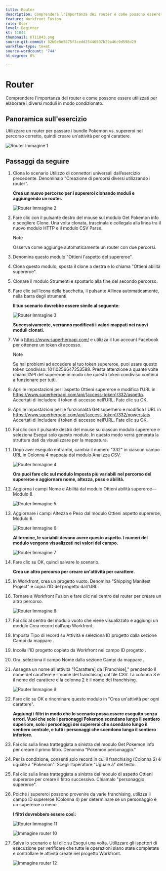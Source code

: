 ```yaml
---
title: Router
description: Comprendere l'importanza dei router e come possono essere utilizzati per elaborare i diversi moduli in modo condizionato.
feature: Workfront Fusion
role: User
level: Beginner
kt: 11043
thumbnail: KT11043.png
source-git-commit: 82b0e8e5875f3cedd25446507b29a46c9d598d29
workflow-type: tm+mt
source-wordcount: '744'
ht-degree: 0%

---
```



# Router

Comprendere l&#39;importanza dei router e come possono essere utilizzati per elaborare i diversi moduli in modo condizionato.

## Panoramica sull&#39;esercizio

Utilizzare un router per passare i bundle Pokemon vs. supereroi nel percorso corretto, quindi creare un&#39;attività per ogni carattere.

![Router Immagine 1](../12-exercises/assets/routers-walkthrough-1.png)

## Passaggi da seguire

1. Clona lo scenario Utilizzo di connettori universali dall’esercizio precedente. Denominalo &quot;Creazione di percorsi diversi utilizzando i router&quot;.

   **Crea un nuovo percorso per i supereroi clonando moduli e aggiungendo un router.**

   ![Router Immagine 2](../12-exercises/assets/routers-walkthrough-2.png)

1. Fare clic con il pulsante destro del mouse sul modulo Get Pokemon info e scegliere Clone. Una volta clonata, trascinala e collegala alla linea tra il nuovo modulo HTTP e il modulo CSV Parse.

   >[!NOTE]
   >
   > Osserva come aggiunge automaticamente un router con due percorsi.

1. Denomina questo modulo &quot;Ottieni l&#39;aspetto del supereroe&quot;.
1. Clona questo modulo, sposta il clone a destra e lo chiama &quot;Ottieni abilità supereroe&quot;.
1. Clonare il modulo Strumenti e spostarlo alla fine del secondo percorso.
1. Fare clic sull’icona della bacchetta, il pulsante Allinea automaticamente, nella barra degli strumenti.

   **Il tuo scenario dovrebbe essere simile al seguente:**

   ![Router Immagine 3](../12-exercises/assets/routers-walkthrough-3.png)

   **Successivamente, verranno modificati i valori mappati nei nuovi moduli clonati.**

1. Vai a <https://www.superheroapi.com/> e utilizza il tuo account Facebook per ottenere un token di accesso.

   >[!NOTE]
   >
   >Se hai problemi ad accedere al tuo token supereroe, puoi usare questo token condiviso: 10110256647253588. Presta attenzione a quante volte chiami l’API del supereroe in modo che questo token condiviso continui a funzionare per tutti.

1. Apri le impostazioni per l’aspetto Ottieni supereroe e modifica l’URL in https://www.superheroapi.com/api/[access-token]/332/aspetto. Accertati di includere il token di accesso nell’URL. Fate clic su OK.
1. Apri le impostazioni per le funzionalità Get superhero e modifica l&#39;URL in https://www.superheroapi.com/api/[access-token]/332/powerstats. Accertati di includere il token di accesso nell’URL. Fate clic su OK.
1. Fai clic con il pulsante destro del mouse su ciascun modulo supereroe e seleziona Esegui solo questo modulo. In questo modo verrà generata la struttura dati da visualizzare per la mappatura.
1. Dopo aver eseguito entrambi, cambia il numero &quot;332&quot; in ciascun campo URL in Colonna 4 mappata dal modulo Analizza CSV.

   ![Router Immagine 4](../12-exercises/assets/routers-walkthrough-4.png)

   **Ora puoi fare clic sul modulo Imposta più variabili nel percorso del supereroe e aggiornare nome, altezza, peso e abilità.**

1. Aggiorna i campi Nome e Abilità dal modulo Ottieni abilità supereroe—Modulo 8.

   ![Router Immagine 5](../12-exercises/assets/routers-walkthrough-5.png)

1. Aggiornare i campi Altezza e Peso dal modulo Ottieni aspetto supereroe, Modulo 6.

   ![Router Immagine 6](../12-exercises/assets/routers-walkthrough-6.png)

   **Al termine, le variabili devono avere questo aspetto. I numeri del modulo vengono visualizzati nei valori del campo.**

   ![Router Immagine 7](../12-exercises/assets/routers-walkthrough-7.png)

1. Fare clic su OK, quindi salvare lo scenario.

   **Crea un altro percorso per creare un&#39;attività per carattere.**

1. In Workfront, crea un progetto vuoto. Denomina &quot;Shipping Manifest Project&quot; e copia l&#39;ID del progetto dall&#39;URL.
1. Tornare a Workfront Fusion e fare clic nel centro del router per creare un altro percorso.

   ![Router Immagine 8](../12-exercises/assets/routers-walkthrough-8.png)

1. Fai clic al centro del modulo vuoto che viene visualizzato e aggiungi un modulo Crea record dall’app Workfront.
1. Imposta Tipo di record su Attività e seleziona ID progetto dalla sezione Campi da mappare .
1. Incolla l&#39;ID progetto copiato da Workfront nel campo ID progetto .
1. Ora, seleziona il campo Nome dalla sezione Campi da mappare .
1. Assegna un nome all&#39;attività &quot;[Carattere] da [Franchise],&quot; prendendo il nome del carattere e il nome del franchising dal file CSV. La colonna 3 è il nome del carattere e la colonna 2 è il nome del franchising.

   ![Router Immagine 9](../12-exercises/assets/routers-walkthrough-9.png)

1. Fare clic su OK e rinominare questo modulo in &quot;Crea un&#39;attività per ogni carattere&quot;.

   **Aggiungi i filtri in modo che lo scenario possa essere eseguito senza errori. Vuoi che solo i personaggi Pokemon scendano lungo il sentiero superiore, solo i personaggi dei supereroi che scendano lungo il sentiero centrale, e tutti i personaggi che scendono lungo il sentiero inferiore.**

1. Fai clic sulla linea tratteggiata a sinistra del modulo Get Pokemon info per creare il primo filtro. Denomina &quot;Pokemon personaggio.&quot;
1. Per la condizione, consenti solo record in cui il franchising (Colonna 2) è uguale a &quot;Pokemon&quot;. Scegli l’operatore &quot;Uguale a&quot; del testo.
1. Fai clic sulla linea tratteggiata a sinistra del modulo di aspetto Ottieni supereroe per creare il filtro successivo. Chiamalo &quot;personaggio supereroe&quot;.
1. Poiché i supereroi possono provenire da varie franchising, utilizza il campo ID supereroe (Colonna 4) per determinare se un personaggio è un supereroe o meno.

   **I filtri dovrebbero essere così:**

   ![Router Immagine 11](../12-exercises/assets/routers-walkthrough-11.png)

   ![Immagine router 10](../12-exercises/assets/routers-walkthrough-10.png)

1. Salva lo scenario e fai clic su Esegui una volta. Utilizzare gli ispettori di esecuzione per verificare che tutte le operazioni siano state completate e controllare le attività create nel progetto Workfront.

   ![Immagine router 12](../12-exercises/assets/routers-walkthrough-12.png)
